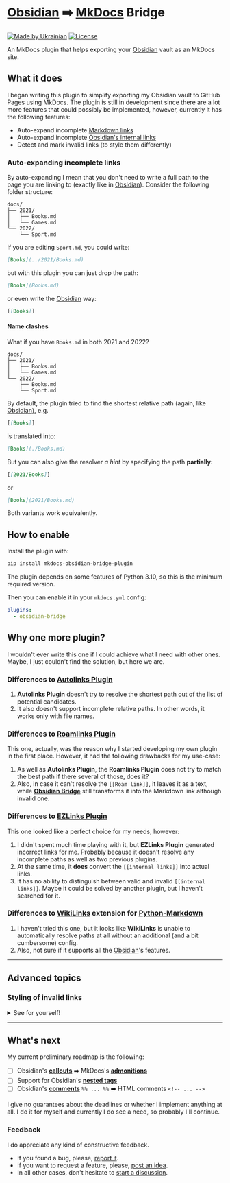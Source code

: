 # [Obsidian][obsidian] ➡️ [MkDocs][mkdocs] Bridge

[![Made by Ukrainian](https://img.shields.io/static/v1?label=Made%20by&message=Ukrainian&labelColor=1f5fb2&color=fad247&style=flat-square)](https://github.com/GooRoo/ukrainian-shields)
[![License](https://img.shields.io/github/license/GooRoo/mkdocs-obsidian-bridge-plugin?style=flat-square)](LICENSE)

An MkDocs plugin that helps exporting your [Obsidian](https://obsidian.md) vault as an MkDocs site.

## What it does

I began writing this plugin to simplify exporting my Obsidian vault to GitHub Pages using MkDocs. The plugin is still in development since there are a lot more features that could possibly be implemented, however, currently it has the following features:

- Auto-expand incomplete [Markdown links](https://help.obsidian.md/How+to/Format+your+notes#Links)
- Auto-expand incomplete [Obsidian's internal links](https://help.obsidian.md/How+to/Internal+link)
- Detect and mark invalid links (to style them differently)

### Auto-expanding incomplete links

By auto-expanding I mean that you don't need to write a full path to the page you are linking to (exactly like in [Obsidian][obsidian]). Consider the following folder structure:

```
docs/
├── 2021/
│   ├── Books.md
│   └── Games.md
└── 2022/
    └── Sport.md
```

If you are editing `Sport.md`, you could write:
```md
[Books](../2021/Books.md)
```
but with this plugin you can just drop the path:
```md
[Books](Books.md)
```
or even write the [Obsidian][obsidian] way:
```md
[[Books]]
```

#### Name clashes

What if you have `Books.md` in both 2021 and 2022?

```
docs/
├── 2021/
│   ├── Books.md
│   └── Games.md
└── 2022/
    ├── Books.md
    └── Sport.md
```

By default, the plugin tried to find the shortest relative path (again, like [Obsidian][obsidian]), e.g.
```md
[[Books]]
```
is translated into:
```md
[Books](./Books.md)
```

But you can also give the resolver _a hint_ by specifying the path **partially:**
```md
[[2021/Books]]
```
or
```md
[Books](2021/Books.md)
```

Both variants work equivalently.

## How to enable

Install the plugin with:

```sh
pip install mkdocs-obsidian-bridge-plugin
```

The plugin depends on some features of Python 3.10, so this is the minimum required version.

Then you can enable it in your `mkdocs.yml` config:

```yaml
plugins:
  - obsidian-bridge
```

## Why one more plugin?

I wouldn't ever write this one if I could achieve what I need with other ones. Maybe, I just couldn't find the solution, but here we are.

### Differences to [Autolinks Plugin](https://github.com/zachhannum/mkdocs-autolinks-plugin)

1. **Autolinks Plugin** doesn't try to resolve the shortest path out of the list of potential candidates.
2. It also doesn't support incomplete relative paths. In other words, it works only with file names.

### Differences to [Roamlinks Plugin](https://github.com/Jackiexiao/mkdocs-roamlinks-plugin)

This one, actually, was the reason why I started developing my own plugin in the first place. However, it had the following drawbacks for my use-case:

1. As well as **Autolinks Plugin**, the **Roamlinks Plugin** does not try to match the best path if there several of those, does it?
2. Also, in case it can't resolve the `[[Roam link]]`, it leaves it as a text, while [**Obsidian Bridge**](https://github.com/GooRoo/mkdocs-obsidian-bridge-plugin) still transforms it into the Markdown link although invalid one.

### Differences to [EZLinks Plugin](https://github.com/orbikm/mkdocs-ezlinks-plugin)

This one looked like a perfect choice for my needs, however:

1. I didn't spent much time playing with it, but **EZLinks Plugin** generated incorrect links for me. Probably because it doesn't resolve any incomplete paths as well as two previous plugins.
2. At the same time, it **does** convert the `[[internal links]]` into actual links.
3. It has no ability to distinguish between valid and invalid `[[internal links]]`. Maybe it could be solved by another plugin, but I haven't searched for it.

### Differences to [WikiLinks](https://python-markdown.github.io/extensions/wikilinks/) extension for [Python-Markdown](https://github.com/Python-Markdown/markdown/)

1. I haven't tried this one, but it looks like **WikiLinks** is unable to automatically resolve paths at all without an additional (and a bit cumbersome) config.
2. Also, not sure if it supports all the [Obsidian][obsidian]'s features.

---

## Advanced topics

### Styling of invalid links

<details>
  <summary>See for yourself!</summary>


The plugin translates [Obsidian][obsidian]-style `[[internal links]]` to markdown `[internal links](internal%20links)` even if the resulting link is invalid. If you want to distinguish such links from the rest, you can assign them a custom CSS style.

In order to do that, you should add an `invalid_link_attributes` config option to your `mkdocs.yml` **AND** enable the `attr_list` Markdown extension:

```yaml
markdown_extensions:
  - attr_list

plugins:
  - obsidian-bridge:
      invalid_link_attributes:
        - '.invalid'

extra_css:
  - stylesheets/extra.css
```

The `.invalid` in this example translates to `class="invalid"` HTML attribute accordingly to the rules of [**Attribute Lists**](https://python-markdown.github.io/extensions/attr_list/) extension.

After that, you can extend `extra.css` with some style (just don't forget to add `extra_css` property to your `mkdocs.yml` too as above):

```css
a.invalid {
  color: red;
}
```

Alternatively, if your style is going to be simple, you can just write it in the attribute itself as following:

```yaml
markdown_extensions:
  - attr_list

plugins:
  - obsidian-bridge:
      invalid_link_attributes:
        - 'style="color: red"'
```
</details>

---

## What's next

My current preliminary roadmap is the following:

- [ ] Obsidian's [**callouts**](https://help.obsidian.md/How+to/Use+callouts) ➡️ MkDocs's [**admonitions**](https://python-markdown.github.io/extensions/admonition/)
- [ ] Support for Obsidian's [**nested tags**](https://help.obsidian.md/Plugins/Tags#Nested+tags)
- [ ] Obsidian's [**comments**](https://help.obsidian.md/How+to/Format+your+notes#Comments) `%% ... %%` ➡️ HTML comments `<!-- ... -->`

I give no guarantees about the deadlines or whether I implement anything at all. I do it for myself and currently I do see a need, so probably I'll continue.

### Feedback

I do appreciate any kind of constructive feedback.

* If you found a bug, please, [report it](https://github.com/GooRoo/mkdocs-obsidian-bridge-plugin/issues/new).
* If you want to request a feature, please, [post an idea](https://github.com/GooRoo/mkdocs-obsidian-bridge-plugin/discussions/new?category=Ideas).
* In all other cases, don't hesitate to [start a discussion](https://github.com/GooRoo/mkdocs-obsidian-bridge-plugin/discussions/new).


[mkdocs]: https://www.mkdocs.org
[obsidian]: https://obsidian.md
